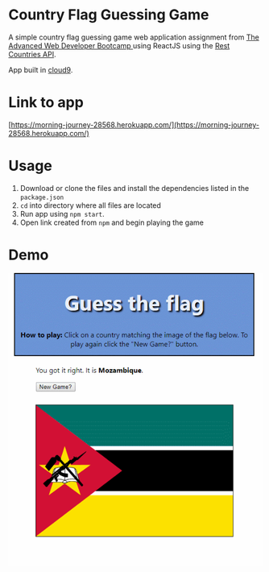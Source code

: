 # Country Flag Guessing Game

A simple country flag guessing game web application assignment from [The Advanced Web Developer Bootcamp
](https://www.udemy.com/the-advanced-web-developer-bootcamp/) using ReactJS using the [Rest Countries API](https://restcountries.eu/rest/v2/all). 

App built in [cloud9](https://ide.c9.io/rickylu/adv-web-dev).

# Link to app
[https://morning-journey-28568.herokuapp.com/](https://morning-journey-28568.herokuapp.com/)

# Usage

 1. Download or clone the files and install the dependencies listed in the `package.json`
 2. `cd` into directory where all files are located
 3. Run app using `npm start`.
 4. Open link created from `npm` and begin playing the game

# Demo
![GIF demo of app](https://github.com/RCLU30/country-flag-guess/blob/master/country-game-demo.gif)
